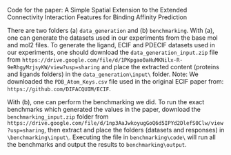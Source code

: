 Code for the paper:
A Simple Spatial Extension to the Extended Connectivity Interaction Features for Binding Affinity Prediction

There are two folders (a) `data_generation` and (b) `benchmarking`.
With (a), one can generate the datasets used in our experiments from the base mol and mol2 files.
To generate the ligand, ECIF and PDECIF datasets used in our experiments, one should download the `data_generation_input.zip` file from `https://drive.google.com/file/d/1PKpgao0aHuMKNilx-R-9eRhgyMzjsyKW/view?usp=sharing` and place the extracted content (proteins and ligands folders) in the `data_generation\input\` folder.
Note: We downloaded the `PDB_Atom_Keys.csv` file used in the original ECIF paper from:
`https://github.com/DIFACQUIM/ECIF`.  

With (b), one can perform the benchmarking we did.
To run the exact benchmarks which generated the values in the paper, download the `benchmarking_input.zip` folder from `https://drive.google.com/file/d/1np3AaJwkoyugGoQ6d5IPYd2DlefS0Clw/view?usp=sharing`, then extract and place the folders (datasets and responses) in `\benchmarking\input\`.
Executing the file in `benchmarking\code\` will run all the benchmarks and output the results to `benchmarking\output`. 